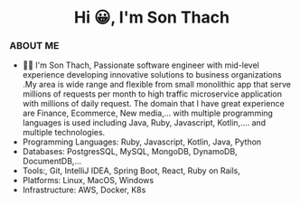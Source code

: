 <h1 align="center">Hi 😀, I'm Son Thach</h1>


### ABOUT ME
- 👨‍💻 I'm Son Thach, Passionate software engineer with mid-level experience developing innovative solutions to business organizations .My area is wide range and flexible from small monolithic app that serve millions of requests per month to high traffic microservice application with millions of daily request. The domain that I have great experience are Finance, Ecommerce, New media,… with multiple programming languages is used including Java, Ruby, Javascript, Kotlin,…. and multiple technologies.
- Programming Languages: Ruby, Javascript, Kotlin, Java, Python
- Databases: PostgresSQL, MySQL, MongoDB, DynamoDB, DocumentDB,...
- Tools:, Git, IntelliJ IDEA, Spring Boot, React, Ruby on Rails, 
- Platforms: Linux, MacOS, Windows
- Infrastructure:  AWS, Docker, K8s


